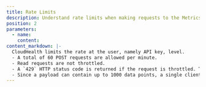 ```yaml
---
title: Rate Limits
description: Understand rate limits when making requests to the Metrics API.
position: 2
parameters:
  - name:
    content:
content_markdown: |-
  CloudHealth limits the rate at the user, namely API key, level.
  - A total of 60 POST requests are allowed per minute.
  - Read requests are not throttled.
  - A `429` HTTP status code is returned if the request is throttled. The client should be written to handle this response and retry with an exponential backoff.
  - Since a payload can contain up to 1000 data points, a single client can push 60,000 data points per minute.
---
```


